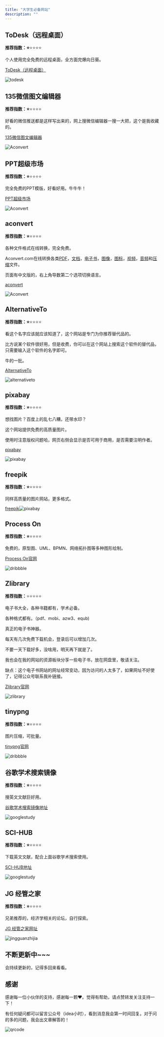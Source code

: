```yaml
---
title: "大学生必备网站"
description: ""
---
```

## ToDesk（远程桌面）

**推荐指数：⭐️**⭐️⭐️⭐️⭐️

个人使用完全免费的远程桌面，全方面完爆向日葵。

[ToDesk（远程桌面）](https://www.todesk.com/)

![todesk](https://www.nullpointer.site/images/todesk.png)



## 135微信图文编辑器

**推荐指数：⭐️**⭐️⭐️⭐️⭐️

好看的微信推送都是这样写出来的，网上搜微信编辑器一搜一大把，这个是我收藏的。

[135微信图文编辑器](https://www.135editor.com/)

![Aconvert](https://www.nullpointer.site/images/we-edit.png)



## PPT超级市场

**推荐指数：⭐️**⭐️⭐️⭐️⭐️

完全免费的PPT模版，好看好用。牛牛牛！

[PPT超级市场](https://www.pptsupermarket.com/)

![Aconvert](https://www.nullpointer.site/images/super-ppt.png)



## aconvert

**推荐指数：⭐️**⭐️⭐️⭐️⭐️

各种文件格式在线转换，完全免费。

Aconvert.com在线转换各类[PDF](https://www.aconvert.com/cn/pdf/)，[文档](https://www.aconvert.com/cn/document/)，[电子书](https://www.aconvert.com/cn/ebook/)，[图像](https://www.aconvert.com/cn/image/)，[图标](https://www.aconvert.com/cn/icon/)，[视频](https://www.aconvert.com/cn/video/)，[音频](https://www.aconvert.com/cn/audio/)和[压缩](https://www.aconvert.com/cn/archive/)文件。

页面有中文版的，右上角导数第二个选项切换语言。

[aconvert](https://www.aconvert.com/cn/)

![Aconvert](https://www.nullpointer.site/images/aconvert.png)



## AlternativeTo

**推荐指数：⭐️**⭐️⭐️⭐️⭐️

看这个名字应该就应该知道了，这个网站是专门为你推荐替代品的。

比方说某个软件很好用，但是收费，你可以在这个网站上搜索这个软件的替代品，只需要输入这个软件的名字即可。

牛的一批。

[AlternativeTo](https://alternativeto.net/)

![alternativeto](https://www.nullpointer.site/images/alternativeto.png)



## pixabay

**推荐指数：⭐️**⭐️⭐️⭐️⭐️

想找图片？百度上的乱七八糟，还带水印？

这个网站提供免费的高质量图片。

使用时注意版权问题哈，网页右侧会显示是否可用于商用，是否需要注明作者。

[pixabay](https://pixabay.com/)

![pixabay](https://www.nullpointer.site/images/pixabay.png)



## freepik

**推荐指数：⭐️**⭐️⭐️⭐️⭐️

同样高质量的图片网站，更多格式。

[freepik](https://www.freepik.com/)![pixabay](https://www.nullpointer.site/images/freepik.png)



## Process On

**推荐指数：⭐️**⭐️⭐️⭐️⭐️

免费的，原型图、UML、BPMN、网络拓扑图等多种图形绘制。

[Process On官网](https://www.processon.com/)

![dribbble](https://www.nullpointer.site/images/processon.png)



## Zlibrary

**推荐指数：**⭐️⭐️⭐️⭐️⭐️

电子书大全，各种书籍都有，学术必备。

各种格式都有。（pdf、mobi、azw3、equb)

真正的电子书神器。

每天有几次免费下载机会，登录后可以增加几次。

不要一天下载好多，没啥用，明天再下就是了。

我也会在我的网站的资源板块分享一些电子书，放在网盘里，敬请关注。

缺点：这个电子书网站的网址经常变动，因为访问的人太多了，如果网址不好使了，记得公众号联系我补链接。

[Zlibrary官网](https://zh.usa1lib.org/)

![zlibrary](https://www.nullpointer.site/images/zlibrary.png)



## tinypng

**推荐指数：⭐️**⭐️⭐️⭐️⭐️

图片压缩，可批量。

[tinypng官网](https://tinypng.com/)

![dribbble](https://www.nullpointer.site/images/tinypng.png)





## 谷歌学术搜索镜像

**推荐指数：⭐️**⭐️⭐️⭐️⭐️

搜英文文献巨好用。

[谷歌学术搜索镜像地址](http://scholar.scqylaw.com/)

![googlestudy](https://www.nullpointer.site/images/googlestudy.png)



## SCI-HUB

**推荐指数：⭐️**⭐️⭐️⭐️⭐️

下载英文文献，配合上面谷歌学术搜索使用。

[SCI-HUB地址](https://sci-hub.yncjkj.com/)

![googlestudy](https://www.nullpointer.site/images/SCIHUB.png)







## JG 经管之家

**推荐指数：⭐️**⭐️⭐️⭐️⭐️

兄弟推荐的，经济学相关的论坛，自行探索。

[JG 经管之家网址](https://bbs.pinggu.org/)

![jingguanzhijia](https://www.nullpointer.site/images/jingguanzhijia.png)





## 不断更新中~~~

会持续更新的，记得多回来看看。



## 感谢

感谢每一位小伙伴的支持，感谢每一颗❤️。觉得有帮助，请点赞转发关注支持一下！

有任何疑问都可以留言公众号（idea小时），看到消息我会第一时间回复。对于问的多的问题，我会出文章解答的！

![qrcode](https://www.nullpointer.site/images/qrcode.png)



